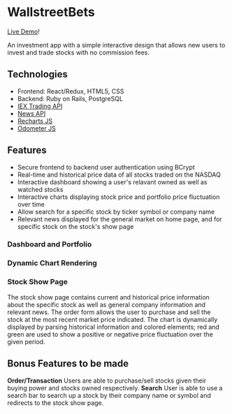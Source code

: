 # WallstreetBets
[Live Demo](http://wallstreet-bets.herokuapp.com/#/)!

 An investment app with a simple interactive design that allows new users to invest and trade stocks with no commission fees.

## Technologies

- Frontend: React/Redux, HTML5, CSS
- Backend: Ruby on Rails, PostgreSQL
- [IEX Trading API](https://iexcloud.io/)
- [News API](https://newsapi.org/)
- [Recharts JS](http://recharts.org/en-US/)
- [Odometer JS](https://github.hubspot.com/odometer/docs/welcome/)

## Features

- Secure frontend to backend user authentication using BCrypt
- Real-time and historical price data of all stocks traded on the NASDAQ
- Interactive dashboard showing a user's relavant owned as well as watched stocks
- Interactive charts displaying stock price and portfolio price fluctuation over time
- Allow search for a specific stock by ticker symbol or company name
- Relevant news displayed for the general market on home page, and for specific stock on the stock's show page
 
 ### Dashboard and Portfolio
 
 ### Dynamic Chart Rendering
 
 ### Stock Show Page
 
 The stock show page contains current and historical price information about the specific stock as well as general company information and relevant news. The order form allows the user to purchase and sell the stock at the most recent market price indicated. The chart is dynamically displayed by parsing historical information and colored elements; red and green are used to show a positive or negative price fluctuation over the given period.
 
## Bonus Features to be made

**Order/Transaction**
Users are able to purchase/sell stocks given their buying power and stocks owned respectively.
**Search**
User is able to use a search bar to search up a stock by their company name or symbol and redirects to the stock show page.
